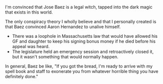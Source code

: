 I'm convinced that Jose Baez is a legal witch, tapped into the dark magic that exists in this world.

The only conspiracy theory I wholly believe and that I personally created is that Baez convinced Aaron Hernandez to unalive himself.

- There was a loophole in Massachusetts law that would have allowed his GF and daughter to keep his signing bonus money if he died before his appeal was heard.
- The legislature held an emergency session and retroactively closed it, but it wasn't something that would normally happen.

In general, Baez be like, "If you got the bread, I'm ready to arrive with my spell book and staff to exonerate you from whatever horrible thing you have definitely done."